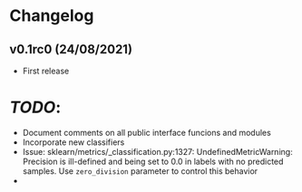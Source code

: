 # Changelog

<!--next-version-placeholder-->

## v0.1rc0 (24/08/2021)

- First release

# *TODO*:
 - Document comments on all public interface funcions and modules
 - Incorporate new classifiers
 - Issue: sklearn/metrics/_classification.py:1327: UndefinedMetricWarning: Precision is ill-defined and being set to 0.0 in labels with no predicted samples. Use `zero_division` parameter to control this behavior
 - 